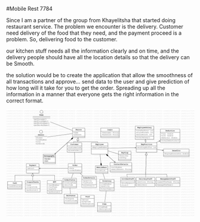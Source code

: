 #Mobile Rest 7784

Since I am a partner of the group from Khayelitsha that started doing restaurant service. The problem we encounter is the delivery. Customer need delivery of the food that they need, and the payment proceed is a problem. So, delivering food to the customer.

our kitchen stuff needs all the information clearly and on time, and the delivery people should have all the location details so that the delivery can be Smooth.

the solution would be to create the application that allow the smoothness of all transactions and approve… send data to the user and give prediction of how long will it take for you to get the order.
Spreading up all the information in a manner that everyone gets the right information in the correct format.

![](Main%20UML.png)



